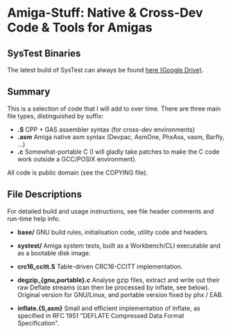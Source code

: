 # Amiga-Stuff: Native & Cross-Dev Code & Tools for Amigas

## SysTest Binaries

The latest build of SysTest can always be found [here (Google Drive)](https://drive.google.com/open?id=0B6F45EdkSMp1ZGhXMWRvOXVDd3M).

## Summary

This is a selection of code that I will add to over time. There are
three main file types, distinguished by suffix:
- **.S**    CPP + GAS assembler syntax (for cross-dev environments)
- **.asm**  Amiga native asm syntax (Devpac, AsmOne, PhxAss, vasm, Barfly, ...)
- **.c**    Somewhat-portable C (I will gladly take patches to make the C code
            work outside a GCC/POSIX environment).

All code is public domain (see the COPYING file).

## File Descriptions

For detailed build and usage instructions, see
file header comments and run-time help info.

- **base/**
  GNU build rules, initialisation code, utility code and headers.

- **systest/**
  Amiga system tests, built as a Workbench/CLI executable and as a
  bootable disk image.

- **crc16_ccitt.S**
  Table-driven CRC16-CCITT implementation.

- **degzip_{gnu,portable}.c**
  Analyse gzip files, extract and write out their raw Deflate streams
  (can then be processed by inflate, see below).
  Original version for GNU/Linux, and portable version fixed by phx / EAB.

- **inflate.{S,asm}**
  Small and efficient implementation of Inflate, as specified
  in RFC 1951 "DEFLATE Compressed Data Format Specification".
